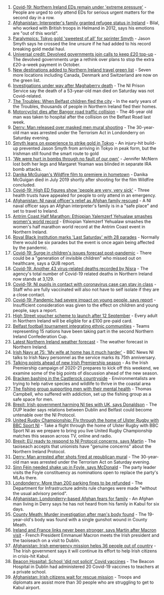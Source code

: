 1. [Covid-19: Northern Ireland EDs remain under 'extreme pressure'](https://www.bbc.co.uk/news/uk-northern-ireland-58382927?at_medium=RSS&at_campaign=KARANGA) - People are urged to only attend EDs for serious urgent matters for the second day in a row.
2. [Afghanistan: Interpreter's family granted refugee status in Ireland](https://www.bbc.co.uk/news/uk-northern-ireland-58382925?at_medium=RSS&at_campaign=KARANGA) - Bilal, who worked with British troops in Helmand in 2012, says his emotions are "out of this world".
3. [Paralympics: Tokyo gold 'sweetest of all' for sprinter Smyth](https://www.bbc.co.uk/news/uk-northern-ireland-foyle-west-58382095?at_medium=RSS&at_campaign=KARANGA) - Jason Smyth says he crossed the line unsure if he had added to his record breaking gold medal haul.
4. [Universal credit: Devolved governments join calls to keep £20 top-up](https://www.bbc.co.uk/news/uk-58384578?at_medium=RSS&at_campaign=KARANGA) - The devolved governments urge a rethink over plans to stop the extra £20-a-week payment in October.
5. [New destinations added to Northern Ireland travel green list](https://www.bbc.co.uk/news/uk-northern-ireland-58356522?at_medium=RSS&at_campaign=KARANGA) - Seven more locations including Canada, Denmark and Switzerland are now on the green list.
6. [Investigations under way after Maghaberry death](https://www.bbc.co.uk/news/uk-northern-ireland-58385673?at_medium=RSS&at_campaign=KARANGA) - The NI Prison Service say the death of a 53-year-old man died on Saturday was not Covid-related.
7. [The Troubles: When Belfast children fled the city](https://www.bbc.co.uk/news/uk-northern-ireland-58193536?at_medium=RSS&at_campaign=KARANGA) - In the early years of the Troubles, thousands of people in Northern Ireland fled their homes.
8. [Motorcyclist dies after Bangor road traffic collision](https://www.bbc.co.uk/news/uk-northern-ireland-58382711?at_medium=RSS&at_campaign=KARANGA) - The 46-year old man was taken to hospital after the collision on the Belfast Road last week.
9. [Derry: Man released over masked men mural shooting](https://www.bbc.co.uk/news/uk-northern-ireland-58382092?at_medium=RSS&at_campaign=KARANGA) - The 30-year-old man was arrested under the Terrorism Act in Londonderry on Saturday evening.
10. [Smyth leans on experience to strike gold in Tokyo](https://www.bbc.co.uk/sport/disability-sport/58379366?at_medium=RSS&at_campaign=KARANGA) - An injury-hit build-up prevented Jason Smyth from arriving in Tokyo in peak form, but the Irishman still found the smart route to gold
11. ['We were hurt in bombs through no fault of our own'](https://www.bbc.co.uk/news/uk-northern-ireland-58274206?at_medium=RSS&at_campaign=KARANGA) - Jennifer McNern lost both her legs and Margaret Yeaman was blinded in separate IRA bomb attacks.
12. [Danika McGuigan's Wildfire film to premiere in hometown](https://www.bbc.co.uk/news/world-europe-58335623?at_medium=RSS&at_campaign=KARANGA) - Danika McGuigan died in July 2019 shortly after shooting for the film Wildfire concluded.
13. [Covid-19: High ED figures show 'people are very, very sick'](https://www.bbc.co.uk/news/uk-northern-ireland-58380119?at_medium=RSS&at_campaign=KARANGA) - Three health trusts have appealed for people to only attend in an emergency.
14. [Afghanistan: NI naval officer's relief as Afghan family rescued](https://www.bbc.co.uk/news/uk-northern-ireland-58377518?at_medium=RSS&at_campaign=KARANGA) - A NI naval officer says an Afghan interpreter's family is in a "safe place" and set to travel to Ireland.
15. [Antrim Coast Half Marathon: Ethiopian Yalemzerf Yehualaw smashes women's world record](https://www.bbc.co.uk/sport/athletics/58374488?at_medium=RSS&at_campaign=KARANGA) - Ethiopian Yalemzerf Yehualaw smashes the women's half marathon world record at the Antrim Coast event in Northern Ireland.
16. [Royal Black Institution marks 'Last Saturday' with 28 parades](https://www.bbc.co.uk/news/uk-northern-ireland-58356074?at_medium=RSS&at_campaign=KARANGA) - Normally there would be six parades but the event is once again being affected by the pandemic.
17. [Covid-19: Surge in children's issues forecast post-pandemic](https://www.bbc.co.uk/news/uk-northern-ireland-58363177?at_medium=RSS&at_campaign=KARANGA) - There could be a "generation of invisible children" who missed out on healthcare, says a QUB report.
18. [Covid-19: Another 43 virus-related deaths recorded by Nisra](https://www.bbc.co.uk/news/uk-northern-ireland-58356054?at_medium=RSS&at_campaign=KARANGA) - The agency's total number of Covid-19 related deaths in Northern Ireland now stands at 3,129.
19. [Covid-19: NI pupils in contact with coronavirus case can stay in class](https://www.bbc.co.uk/news/uk-northern-ireland-58342215?at_medium=RSS&at_campaign=KARANGA) - Staff who are fully vaccinated will also not have to self isolate if they are a close contact.
20. [Covid-19: Pandemic had severe impact on young people, says report](https://www.bbc.co.uk/news/uk-northern-ireland-58334583?at_medium=RSS&at_campaign=KARANGA) - Insufficient consideration was given to the effect on children and young people, says a report.
21. [High Street voucher scheme to launch after 12 September](https://www.bbc.co.uk/news/uk-northern-ireland-58329517?at_medium=RSS&at_campaign=KARANGA) - Every adult in Northern Ireland will be eligible for a £100 pre-paid card.
22. [Belfast football tournament integrating ethnic communities](https://www.bbc.co.uk/news/uk-northern-ireland-58370041?at_medium=RSS&at_campaign=KARANGA) - Teams representing 15 nations have been taking part in the second Northern Ireland Confederation Cup.
23. [Latest Northern Ireland weather forecast](https://www.bbc.co.uk/news/uk-northern-ireland-26018439?at_medium=RSS&at_campaign=KARANGA) - The weather forecast in Northern Ireland.
24. [Irish Navy at 75: 'My wife at home has it much harder'](https://www.bbc.co.uk/news/world-europe-58174618?at_medium=RSS&at_campaign=KARANGA) - BBC News NI talks to Irish Navy personnel as the service marks its 75th anniversary.
25. [Talking points ahead of new Irish Premiership season](https://www.bbc.co.uk/sport/football/58143885?at_medium=RSS&at_campaign=KARANGA) - As the Irish Premiership campaign of 2020-21 prepares to kick off this weekend, we examine some of the big points of discussion ahead of the new season.
26. [Bracken bashing in the Castlerock countryside](https://www.bbc.co.uk/news/uk-northern-ireland-58284401?at_medium=RSS&at_campaign=KARANGA) - Environmentalists are trying to help native species and wildlife to thrive in the coastal area
27. [The fishing group supporting men with their mental health](https://www.bbc.co.uk/news/uk-northern-ireland-foyle-west-58343845?at_medium=RSS&at_campaign=KARANGA) - Thomas Campbell, who suffered with addiction, set up the fishing group as a safe space for men.
28. [Brexit: Irish government harming NI ties with UK, says Donaldson](https://www.bbc.co.uk/news/uk-northern-ireland-politics-58364050?at_medium=RSS&at_campaign=KARANGA) - The DUP leader says relations between Dublin and Belfast could become untenable over the NI Protocol.
29. [United Rugby Championship: Fly through the home of Ulster Rugby with BBC Sport NI](https://www.bbc.co.uk/sport/av/rugby-union/58347058?at_medium=RSS&at_campaign=KARANGA) - Take a flight through the home of Ulster Rugby with BBC Sport NI as we prepare to bring you live United Rugby Championship matches this season across TV, online and radio.
30. [Brexit: EU ready to respond to NI Protocol concerns, says Martin](https://www.bbc.co.uk/news/uk-northern-ireland-politics-58364048?at_medium=RSS&at_campaign=KARANGA) - The taoiseach accepts that unionists have "genuine concerns" about the Northern Ireland Protocol.
31. [Derry: Man arrested after shots fired at republican mural](https://www.bbc.co.uk/news/uk-northern-ireland-58371328?at_medium=RSS&at_campaign=KARANGA) - The 30-year-old man was arrested under the Terrorism Act on Saturday evening.
32. [Sinn Féin needed shake up in Foyle, says McDonald](https://www.bbc.co.uk/news/uk-northern-ireland-foyle-west-58345722?at_medium=RSS&at_campaign=KARANGA) - The party leader visits the Foyle constituency as nominations open to replace the party's MLAs there.
33. [Londonderry: More than 200 parking fines to be refunded](https://www.bbc.co.uk/news/uk-northern-ireland-foyle-west-58333604?at_medium=RSS&at_campaign=KARANGA) - The Department for Infrastructure admits rule changes were made "without the usual advisory period".
34. [Afghanistan: Londonderry-based Afghan fears for family](https://www.bbc.co.uk/news/uk-northern-ireland-foyle-west-58333606?at_medium=RSS&at_campaign=KARANGA) - An Afghan man living in Derry says he has not heard from his family in Kabul for six days.
35. [County Meath: Murder investigation after man's body found](https://www.bbc.co.uk/news/world-europe-58371326?at_medium=RSS&at_campaign=KARANGA) - The 19-year-old's body was found with a single gunshot wound in County Meath.
36. [Ireland and France links never been stronger, says Martin after Macron visit](https://www.bbc.co.uk/news/world-58342210?at_medium=RSS&at_campaign=KARANGA) - French President Emmanuel Macron meets the Irish president and the taoiseach on a visit to Dublin.
37. [Afghanistan: Irish emergency mission helps 36 people out of country](https://www.bbc.co.uk/news/world-europe-58348628?at_medium=RSS&at_campaign=KARANGA) - The Irish government says it will continue its effort to help Irish citizens in crisis-hit Kabul.
38. [Beacon Hospital: School 'did not solicit' Covid vaccines](https://www.bbc.co.uk/news/world-europe-58327568?at_medium=RSS&at_campaign=KARANGA) - The Beacon Hospital in Dublin had administered 20 Covid-19 vaccines to teachers at a private school.
39. [Afghanistan: Irish citizens wait for rescue mission](https://www.bbc.co.uk/news/world-europe-58314977?at_medium=RSS&at_campaign=KARANGA) - Troops and diplomats are assist more than 30 people who are struggling to get to Kabul airport.
